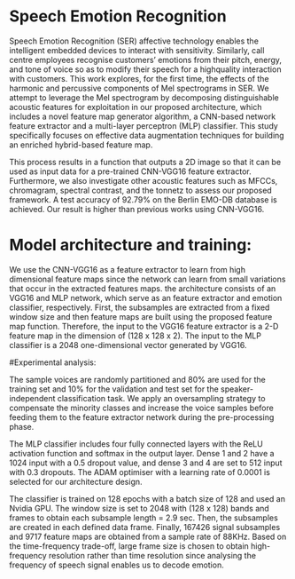 # Speech Emotion Recognition
Speech Emotion Recognition (SER) affective technology enables the intelligent embedded devices to interact with sensitivity. Similarly, call centre employees recognise customers’ emotions from their pitch, energy, and tone of voice so as to modify their speech for a highquality interaction with customers. This work explores, for the first time, the effects of the harmonic and percussive components of Mel spectrograms in SER. We attempt to leverage the Mel spectrogram by decomposing distinguishable acoustic features for exploitation in our proposed architecture, which includes a novel feature map generator algorithm,
a CNN-based network feature extractor and a multi-layer perceptron (MLP) classifier. This study specifically focuses on effective data augmentation techniques for building an enriched hybrid-based feature map.

This process results in a function that outputs a 2D image so that it can be used as input data for a pre-trained CNN-VGG16 feature extractor.
Furthermore, we also investigate other acoustic features such as MFCCs, chromagram, spectral contrast, and the tonnetz to assess our proposed
framework. A test accuracy of 92.79% on the Berlin EMO-DB database is achieved. Our result is higher than previous works using CNN-VGG16.


# Model architecture and training:

We use the CNN-VGG16 as a feature extractor to learn from high dimensional feature maps since the network can learn from small variations that occur in the extracted features maps. the architecture consists of an VGG16 and MLP network, which serve as an feature extractor and emotion classifier, respectively. First, the subsamples are extracted from a fixed window size and then feature maps are built using the proposed feature map function. Therefore, the input to the VGG16 feature extractor is a 2-D feature map in the dimension of (128 x 128 x 2). The input to the MLP classifier is a 2048 one-dimensional vector generated by VGG16.



#Experimental analysis:

The sample voices are randomly partitioned and 80% are used for the training set and 10% for the validation and test set for the speaker-independent classification task. We apply an oversampling strategy to compensate the minority classes and increase the voice samples before feeding them to the feature extractor network during the pre-processing phase.

The MLP classifier includes four fully connected layers with the ReLU activation function and softmax in the output layer. Dense 1 and 2 have a 1024 input with a 0.5 dropout value, and dense 3 and 4 are set to 512 input with 0.3 dropouts. The ADAM optimiser with a learning rate of 0.0001 is selected for our architecture design.

 The classifier is trained on 128 epochs with a batch size of 128 and used an Nvidia GPU. The window size is set to 2048 with (128 x 128) bands and frames
to obtain each subsample length = 2.9 sec. Then, the subsamples are created in each defined data frame. Finally, 167426 signal subsamples and 9717 feature
maps are obtained from a sample rate of 88KHz. Based on the time-frequency trade-off, large frame size is chosen to obtain high-frequency resolution rather
than time resolution since analysing the frequency of speech signal enables us to decode emotion.

